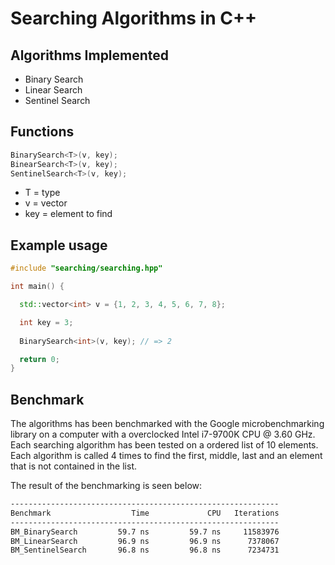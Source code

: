 # Searching Algorithms in C++
## Algorithms Implemented
- Binary Search
- Linear Search
- Sentinel Search

## Functions
```cpp
BinarySearch<T>(v, key);
BinearSearch<T>(v, key);
SentinelSearch<T>(v, key);
```
- T = type 
- v = vector 
- key = element to find

## Example usage
```cpp
#include "searching/searching.hpp"

int main() {

  std::vector<int> v = {1, 2, 3, 4, 5, 6, 7, 8};

  int key = 3;
  
  BinarySearch<int>(v, key); // => 2

  return 0;
}
```

## Benchmark
The algorithms has been benchmarked with the Google microbenchmarking library on a computer with a overclocked Intel i7-9700K CPU @ 3.60 GHz. Each searching algorithm has been tested on a ordered list of 10 elements. Each algorithm is called 4 times to find the first, middle, last and an element that is not contained in the list.

The result of the benchmarking is seen below:
```bash
------------------------------------------------------------
Benchmark                  Time             CPU   Iterations
------------------------------------------------------------
BM_BinarySearch         59.7 ns         59.7 ns     11583976
BM_LinearSearch         96.9 ns         96.9 ns      7378067
BM_SentinelSearch       96.8 ns         96.8 ns      7234731
```